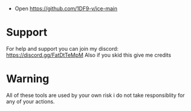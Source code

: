 - Open https://github.com/1DF9-v/ice-main

# Support
For help and support you can join my discord: https://discord.gg/FatDtTeMpM
Also if you skid this give me credits

# Warning
All of these tools are used by your own risk i do not take responsiblity for any of your actions.